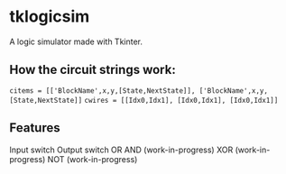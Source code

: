 # tklogicsim

A logic simulator made with Tkinter.

## How the circuit strings work:
`citems = [['BlockName',x,y,[State,NextState]], ['BlockName',x,y,[State,NextState]]`
`cwires = [[Idx0,Idx1], [Idx0,Idx1], [Idx0,Idx1]]`

## Features
Input switch
Output switch
OR
AND (work-in-progress)
XOR (work-in-progress)
NOT (work-in-progress)